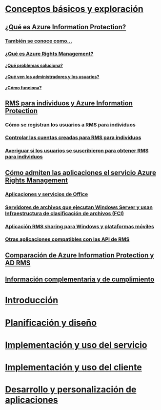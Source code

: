 # [Conceptos básicos y exploración](what-is-information-protection.md)
## [¿Qué es Azure Information Protection?](what-is-information-protection.md)
### [También se conoce como...](aka.md)
### [¿Qué es Azure Rights Management?](what-is-azure-rms.md)
#### [¿Qué problemas soluciona?](azure-rms-problems-it-solves.md)
#### [¿Qué ven los administradores y los usuarios?](what-admins-users-see.md)
#### [¿Cómo funciona?](how-does-it-work.md)
## [RMS para individuos y Azure Information Protection](rms-for-individuals.md)
### [Cómo se registran los usuarios a RMS para individuos](rms-for-individuals-user-sign-up.md)
### [Controlar las cuentas creadas para RMS para individuos](rms-for-individuals-take-control.md)
### [Averiguar si los usuarios se suscribieron para obtener RMS para individuos](rms-for-individuals-identify-sign-up.md)
## [Cómo admiten las aplicaciones el servicio Azure Rights Management](applications-support.md)
### [Aplicaciones y servicios de Office](office-apps-services-support.md)
### [Servidores de archivos que ejecutan Windows Server y usan Infraestructura de clasificación de archivos (FCI)](file-server-support.md)
### [Aplicación RMS sharing para Windows y plataformas móviles](sharing-app-support.md)
### [Otras aplicaciones compatibles con las API de RMS](api-support.md)
## [Comparación de Azure Information Protection y AD RMS](compare-on-premise.md)
## [Información complementaria y de cumplimiento](compliance.md)
# [Introducción](/information-protection/get-started/requirements-azure-rms)
# [Planificación y diseño](/information-protection/plan-design/deployment-roadmap)
# [Implementación y uso del servicio](/information-protection/deploy-use/activate-service)
# [Implementación y uso del cliente](/information-protection/rms-client/use-client)
# [Desarrollo y personalización de aplicaciones](/information-protection/develop/developers-guide)


<!--HONumber=Feb17_HO2-->


